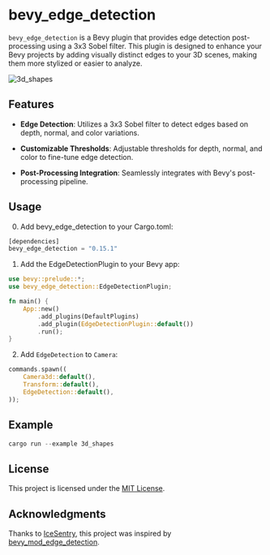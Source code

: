 # bevy_edge_detection

`bevy_edge_detection` is a Bevy plugin that provides edge detection post-processing using a 3x3 Sobel filter. This plugin is designed to enhance your Bevy projects by adding visually distinct edges to your 3D scenes, making them more stylized or easier to analyze.

![3d_shapes](./3d_shapes.png)

## Features

* __Edge Detection__: Utilizes a 3x3 Sobel filter to detect edges based on depth, normal, and color variations.

* __Customizable Thresholds__: Adjustable thresholds for depth, normal, and color to fine-tune edge detection.

* __Post-Processing Integration__: Seamlessly integrates with Bevy's post-processing pipeline.

## Usage

0. Add bevy_edge_detection to your Cargo.toml:

```rust
[dependencies]
bevy_edge_detection = "0.15.1"
```

1. Add the EdgeDetectionPlugin to your Bevy app:

```rust
use bevy::prelude::*;
use bevy_edge_detection::EdgeDetectionPlugin;

fn main() {
    App::new()
        .add_plugins(DefaultPlugins)
        .add_plugin(EdgeDetectionPlugin::default())
        .run();
}
```

2. Add `EdgeDetection` to `Camera`:

```rust
commands.spawn((
    Camera3d::default(),
    Transform::default(),
    EdgeDetection::default(),
));
```

## Example

```rust
cargo run --example 3d_shapes
```

## License

This project is licensed under the [MIT License](./LICENSE).

## Acknowledgments

Thanks to [IceSentry](https://github.com/IceSentry), this project was inspired by [bevy_mod_edge_detection](https://github.com/IceSentry/bevy_mod_edge_detection).